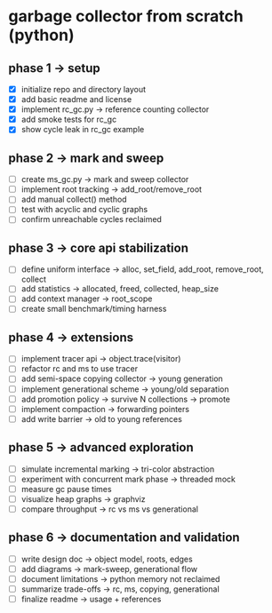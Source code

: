 # garbage collector from scratch (python)

## phase 1 -> setup
- [x] initialize repo and directory layout
- [x] add basic readme and license
- [x] implement rc_gc.py -> reference counting collector
- [x] add smoke tests for rc_gc
- [x] show cycle leak in rc_gc example

## phase 2 -> mark and sweep
- [ ] create ms_gc.py -> mark and sweep collector
- [ ] implement root tracking -> add_root/remove_root
- [ ] add manual collect() method
- [ ] test with acyclic and cyclic graphs
- [ ] confirm unreachable cycles reclaimed

## phase 3 -> core api stabilization
- [ ] define uniform interface -> alloc, set_field, add_root, remove_root, collect
- [ ] add statistics -> allocated, freed, collected, heap_size
- [ ] add context manager -> root_scope
- [ ] create small benchmark/timing harness

## phase 4 -> extensions
- [ ] implement tracer api -> object.trace(visitor)
- [ ] refactor rc and ms to use tracer
- [ ] add semi-space copying collector -> young generation
- [ ] implement generational scheme -> young/old separation
- [ ] add promotion policy -> survive N collections -> promote
- [ ] implement compaction -> forwarding pointers
- [ ] add write barrier -> old to young references

## phase 5 -> advanced exploration
- [ ] simulate incremental marking -> tri-color abstraction
- [ ] experiment with concurrent mark phase -> threaded mock
- [ ] measure gc pause times
- [ ] visualize heap graphs -> graphviz
- [ ] compare throughput -> rc vs ms vs generational

## phase 6 -> documentation and validation
- [ ] write design doc -> object model, roots, edges
- [ ] add diagrams -> mark-sweep, generational flow
- [ ] document limitations -> python memory not reclaimed
- [ ] summarize trade-offs -> rc, ms, copying, generational
- [ ] finalize readme -> usage + references
